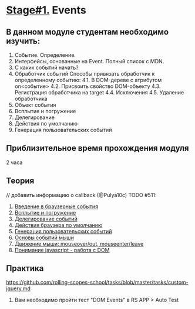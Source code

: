 # [Stage#1.](../../) Events
## В данном модуле студентам необходимо изучить:
1. Событие. Определение.
2. Интерфейсы, основанные на Event. Полный список с MDN.
3. С каких событий начать?
4. Обработчик событий
        Способы привязать обработчик к определенному событию:
        4.1. В DOM-дереве c атрибутом on<cобытие>
        4.2. Присвоить свойство DOM-объекту
        4.3. Регистрация обработчика на target
        4.4. Исключения
        4.5. Удаление обработчика
5. Объект события
6. Всплытие и погружение
7. Делегирование
8. Действия по умолчанию
9. Генерация пользовательских событий

## Приблизительное время прохождения модуля
2 часа

## Теория 
// добавить информацию о callback (@Pulya10c)
TODO #511:
1. [Введение в браузерные события](https://learn.javascript.ru/introduction-browser-events)
2. [Всплытие и погружение](https://learn.javascript.ru/bubbling-and-capturing)
3. [Делегирование событий](https://learn.javascript.ru/event-delegation)
4. [Действия браузера по умолчанию](https://learn.javascript.ru/default-browser-action)
5. [Генерация пользовательских событий](https://learn.javascript.ru/dispatch-events)
6. [Основы событий мыши](https://learn.javascript.ru/mouse-events-basics)
7. [Движение мыши: mouseover/out, mouseenter/leave](https://learn.javascript.ru/mousemove-mouseover-mouseout-mouseenter-mouseleave)
8. [Понимание javascript - работа с DOM](https://www.youtube.com/watch?v=-2WiaSvOj78&feature=youtu.be)

## Практика 
https://github.com/rolling-scopes-school/tasks/blob/master/tasks/custom-jquery.md

1. Вам необходимо пройти тест "DOM Events" в RS APP > Auto Test
